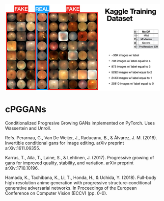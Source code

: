 ![alt text](https://github.com/jquetzalcoatl/cPGGANs/blob/master/PGGANS-Retina.png)

# cPGGANs

Conditionalized Progresive Growing GANs implemented on PyTorch. Uses Wassertein and Unroll.

Refs.
Perarnau, G., Van De Weijer, J., Raducanu, B., & Álvarez, J. M. (2016). Invertible conditional gans for image editing. arXiv preprint arXiv:1611.06355.

Karras, T., Aila, T., Laine, S., & Lehtinen, J. (2017). Progressive growing of gans for improved quality, stability, and variation. arXiv preprint arXiv:1710.10196.

Hamada, K., Tachibana, K., Li, T., Honda, H., & Uchida, Y. (2018). Full-body high-resolution anime generation with progressive structure-conditional generative adversarial networks. In Proceedings of the European Conference on Computer Vision (ECCV) (pp. 0-0).


